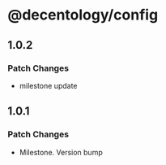 # @decentology/config

## 1.0.2

### Patch Changes

-   milestone update

## 1.0.1

### Patch Changes

-   Milestone. Version bump
